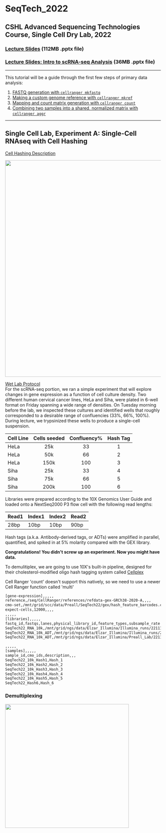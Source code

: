 # SeqTech_2022
## CSHL Advanced Sequencing Technologies Course, Single Cell Dry Lab, 2022


### [Lecture Slides](https://www.dropbox.com/s/t1u9mogpsmjggjh/Preall_SeqTech_2022.pptx?dl=0) (112MB .pptx file)
### [Lecture Slides: Intro to scRNA-seq Analysis](https://www.dropbox.com/s/edkr5lgsbtscylp/Intro_to_scRNAseq.pptx?dl=0) (36MB .pptx file)
-------

This tutorial will be a guide through the first few steps of primary data analysis:
1. [FASTQ generation with `cellranger mkfastq`](#section1)
2. [Making a custom genome reference with `cellranger mkref`](#section2)
3. [Mapping and count matrix generation with `cellranger count`](#section3)
4. [Combining two samples into a shared, normalized matrix with `cellranger aggr`](#section4)

-------
## Single Cell Lab, Experiment A: Single-Cell RNAseq with Cell Hashing
[Cell Hashing Description](https://cite-seq.com/cell-hashing/)

<img src="https://citeseq.files.wordpress.com/2018/02/cell_hashing.png" width="700">

[Wet Lab Protocol](https://www.dropbox.com/s/mitbrqaxtgbavgo/SeqTech_2022_SingCell_protocol.docx?dl=0)  
For the scRNA-seq portion, we ran a simple experiment that will explore changes in gene expression as a function of cell culture density. Two different human cervical cancer lines, HeLa and Siha, were plated in 6-well format on Friday spanning a wide range of densities.  On Tuesday morning before the lab, we inspected these cultures and identified wells that roughly corresponded to a desirable range of confluencies (33%, 66%, 100%).  During lecture, we trypsinized these wells to produce a single-cell suspension.


| Cell Line | Cells seeded    | Confluency% | Hash Tag |
| --------- | :-------------: | :--------:  | :------: |
|HeLa       | 25k             | 33          | 1        |
|HeLa       | 50k             | 66          | 2        |
|HeLa       | 150k            | 100         | 3        |
|Siha       | 25k             | 33          | 4        |
|Siha       | 75k             | 66          | 5        |
|Siha       | 200k            | 100         | 6        |


Libraries were prepared according to the 10X Genomics User Guide and loaded onto a NextSeq2000 P3 flow cell with the following read lengths:  

| Read1 | Index1 | Index2 | Read2 |
|---|---|---|---|
|28bp|10bp|10bp|90bp|

Hash tags (a.k.a. Antibody-derived tags, or ADTs) were amplified in parallel, quantified, and spiked in at 5% molarity compared with the GEX library.

**Congratulations!  You didn't screw up an experiment.  Now you might have data.**

To demulitiplex, we are going to use 10X's built-in pipeline, designed for their cholesterol-modified oligo hash tagging system called <a href=https://support.10xgenomics.com/single-cell-gene-expression/software/pipelines/latest/what-is-cellplex>Cellplex</a>

Cell Ranger 'count' doesn't support this natively, so we need to use a newer Cell Ranger function called 'multi'

```bash
[gene-expression],,,,,
reference,/seq/CellRanger/references/refdata-gex-GRCh38-2020-A,,,,
cmo-set,/mnt/grid/scc/data/Preall/SeqTech22/gex/hash_feature_barcodes.csv,,,,
expect-cells,12000,,,,
,,,,,
[libraries],,,,,
fastq_id,fastqs,lanes,physical_library_id,feature_types,subsample_rate
SeqTech22_RNA_10k,/mnt/grid/ngs/data/Elzar_Illumina/Illumina_runs/221114_VH00553_137_AAATLNYHV/AAATLNYHV/outs/fastq_path/SeqTech22/311810,any,SeqTech22_RNA_10k,gene expression,
SeqTech22_RNA_10k_ADT,/mnt/grid/ngs/data/Elzar_Illumina/Illumina_runs/221114_VH00553_137_AAATLNYHV/Data/Intensities/BaseCalls/311815/311813/,any,SeqTech22_RNA_10k_ADT,Multiplexing Capture,
SeqTech22_RNA_10k_ADT,/mnt/grid/ngs/data/Elzar_Illumina/Preall_Lab/221114_NB551387_0784_AHCYJJBGXN/311817/,any,SeqTech22_RNA_10k_ADT,Multiplexing Capture,

,,,,,
[samples],,,,,
sample_id,cmo_ids,description,,,
SeqTech22_10k_Hash1,Hash_1
SeqTech22_10k_Hash2,Hash_2
SeqTech22_10k_Hash3,Hash_3
SeqTech22_10k_Hash4,Hash_4
SeqTech22_10k_Hash5,Hash_5
SeqTech22_Hash6,Hash_6
```

### Demultiplexing
<img src=https://support.10xgenomics.com/img/multi_config_csv_expt_diagrams/multi_config_csv_gex_cmo.png align=left width=400>

